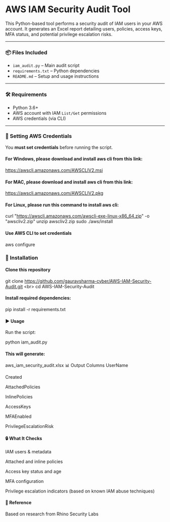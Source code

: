 # AWS IAM Security Audit Tool

This Python-based tool performs a security audit of IAM users in your AWS account. It generates an Excel report detailing users, policies, access keys, MFA status, and potential privilege escalation risks.

---

### 📦 Files Included

- `iam_audit.py` – Main audit script
- `requirements.txt` – Python dependencies
- `README.md` – Setup and usage instructions

---

### 🛠 Requirements

- Python 3.6+
- AWS account with IAM `List/Get` permissions
- AWS credentials (via CLI)

---

### 🔐 Setting AWS Credentials

You **must set credentials** before running the script.

#### For Windows, please download and install aws cli from this link:
https://awscli.amazonaws.com/AWSCLIV2.msi

#### For MAC, please download and install aws cli from this link:
https://awscli.amazonaws.com/AWSCLIV2.pkg

#### For Linux, please run this command to install aws cli:
curl "https://awscli.amazonaws.com/awscli-exe-linux-x86_64.zip" -o "awscliv2.zip"
unzip awscliv2.zip
sudo ./aws/install

#### Use AWS CLI to set credentials
aws configure

### 🔧 Installation
#### Clone this repository
git clone https://github.com/gauravsharma-cyber/AWS-IAM-Security-Audit.git <br\>
cd AWS-IAM-Security-Audit
#### Install required dependencies:

pip install -r requirements.txt
#### ▶️ Usage
Run the script:


python iam_audit.py

#### This will generate:


aws_iam_security_audit.xlsx
📊 Output Columns
UserName

Created

AttachedPolicies

InlinePolicies

AccessKeys

MFAEnabled

PrivilegeEscalationRisk

#### 🔒 What It Checks
IAM users & metadata

Attached and inline policies

Access key status and age

MFA configuration

Privilege escalation indicators (based on known IAM abuse techniques)

#### 🧠 Reference
Based on research from Rhino Security Labs
